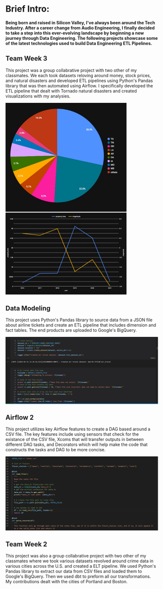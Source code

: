 # Brief Intro:

#### Being born and raised in Silicon Valley, I've always been around the Tech Industry. After a career change from Audio Engineering, I finally decided to take a step into this ever-evolving landscape by beginning a new journey through Data Engineering. The following projects showcase some of the latest technologies used to build Data Engineering ETL Pipelines. 

## Team Week 3
This project was a group collabrative project with two other of my classmates. We each took datasets reloving around money, stock prices, and natural disasters and developed ETL pipelines using Python's Pandas library that was then automated using Airflow. I specifically developed the ETL pipeline that dealt with Tornado natural disasters and created visualizations with my analysies. 

<img src='img/tornado_property_loss_per_state.jpg' alt='Tornado graph' width='400'>

<br>

<img src='img/tornado_property_v_magnitude.jpg' alt='Tornado graph' width='400'>

## Data Modeling
This project uses Python's Pandas library to source data from a JSON file about airline tickets and create an ETL pipeline that includes dimension and fact tables. The end products are uploaded to Google's BigQuery.

<img src='img/data_modeling_ss.jpg' alt='Data modeling Screenshot' width='650'>

## Airflow 2 
This project utilizes key Airflow features to create a DAG based around a CSV file. The key features include using sensors that check for the existance of the CSV file, Xcoms that will transfer outputs in between different DAG tasks, and Decorators which will help make the code that constructs the tasks and DAG to be more concise.

<img src='img/airflow2_ss.jpg' alt='Airflow 2 Screenshot' width='650'>

## Team Week 2
This project was also a group collabrative project with two other of my classmates where we took various datasets revolved around crime data in various cities across the U.S. and created a ELT pipeline. We used Python's Pandas library to extract our data from CSV files and loaded them to Google's BigQuery. Then we used dbt to preform all our transformations. My contributions dealt with the cities of Portland and Boston. 
